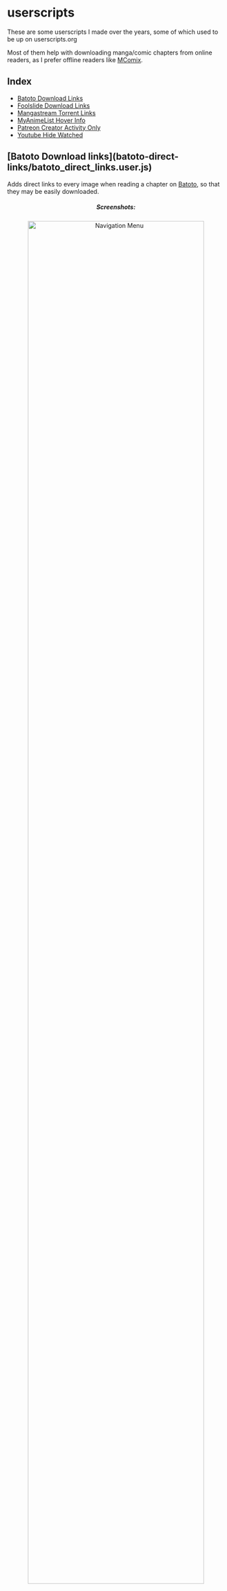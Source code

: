 userscripts
==================

These are some userscripts I made over the years,
some of which used to be up on userscripts.org  

Most of them help with downloading manga/comic chapters from online readers,
as I prefer offline readers like [MComix](http://sourceforge.net/projects/mcomix/).


Index
-----
 * [Batoto Download Links](#batoto-download-links)
 * [Foolslide Download Links](#foolslide-download-links)
 * [Mangastream Torrent Links](#mangastream-torrent-links)
 * [MyAnimeList Hover Info](#myanimelist-hover-info)
 * [Patreon Creator Activity Only](#patreon-creator-activity-only)
 * [Youtube Hide Watched](#youtube-hide-watched)




<h2 id="batoto-download-links">
	[Batoto Download links](batoto-direct-links/batoto_direct_links.user.js)
</h2>

Adds direct links to every image when reading a chapter on [Batoto](http://http://www.batoto.net),
so that they may be easily downloaded.


<div class="screenshots" style="text-align: center; max-wdith: 80%">
	<h5>Screenshots:</h5>
	<img src="http://i.imgur.com/VXo2aAB.png" width="90%" alt="Navigation Menu" />
    <img src="http://i.imgur.com/Lz1oCWh.png" width="45%" alt="Batoto Direct Links" />
    <img src="http://i.imgur.com/FpaIC0D.png" width="45%" alt="Batoto Clean" />

</div>


<h2 id="foolslide-download-links">
	[Foolslide Download Links](foolslide-download-links/foolslide-download-links.user.js)
</h2>

Adds Download Links to Foolslide reader links on a (front) page.

Is only set to work for [Akashi Scans](http://akashiscans.com/) by default,
but should work for any page you know contains links to a [FoOlslide](https://foolcode.github.io/FoOlSlide/) reader.

<div class="screenshots" style="text-align: center; max-wdith: 80%">
	<h5>Screenshots:</h5>
    <img src="http://i.imgur.com/0UpEihx.png" alt="Download links" />
    <br />
    <img src="http://i.imgur.com/f0GgH1D.png" width="75%" alt="Multiple Download Links" />
</div>



<h2 id="mangastream-torrent-links">
	[MangaStream Torrent Links](mangastream-torrent-links/mangastream_torrent_link.user.js)
</h2>

Provides direct image and external download links for the the 
[MangaStream](http://mangastream.com/) Reader.

 <div class="screenshots" style="text-align: center; max-wdith: 80%">
	<h5>Screenshots:</h5>
    <img src="http://i.imgur.com/ieHxlwd.png" alt="Navigation Menu" />
    <img src="http://i.imgur.com/474MQmC.png" width="33%" alt="Direct Links" />
    <img src="http://i.imgur.com/mWIIKGy.png" width="33%" alt="Torrent Links" />
</div>

<h2 id="myanimelist-hover-info">
	[MyAnimeList Hover Info](myanimelist-hover-info/myanimelist-hover-info.user.js)
</h2>

Adds hovering info boxes to links on [MyAnimeList](http://myanimelist.net) 
similar to the ones on Top Anime/Manga pages, to normal links.  

**Note**: This is a very dirty hack; it doesn't work great, and it never will.

<div class="screenshots" style="text-align: center; max-wdith: 80%">
	<h5>Screenshots:</h5>
    <img src="http://i.imgur.com/7FWhhrR.png" alt="On shared lists" />
	<img src="http://i.imgur.com/GWoKkvR.png" alt="On profiles" />
</div>


<h2 id="patreon-creator-activity-only" style="text-align: center; max-wdith: 80%">
	[Patreon Creator Activity Only](patreon-creator-activity-only/Patreon_Creator_Activity_Only.user.js)
</h2>

Hides non-creator posts on [Patreon](https://www.patreon.com/)
from a projects Activity page.

<div class="screenshots" style="text-align: center; max-wdith: 80%">
	<h5>Screenshots:</h5>
    <img src="http://i.imgur.com/F21HAI5.png" width="45%" alt="Hide comments off" />
    <img src="http://i.imgur.com/J3KBBWo.png" width="45%" alt="Hide comments on"  />
</div>


<h2 id="youtube-hide-watched">
	[Youtube Hide Watched](youtube-hide-watched/youtube-hide-watched.user.js)
</h2>

A no-nonsense userscript that hides watched videos from your subscription inbox on [Youtube](https://www.youtube.com/feed/subscriptions).


<div class="screenshots" style="text-align: center; max-wdith: 80%">
	<h5>Screenshots:</h5>
    <img src="http://i.imgur.com/1i1P5bI.png" width="90%" alt="Navigation Menu" />
    <img src="http://i.imgur.com/4Y9AsDi.png" width="45%" alt="Hide Videos off" />
    <img src="http://i.imgur.com/4EuPN1x.png" width="45%" alt="Hide videos on"  />
</div>
